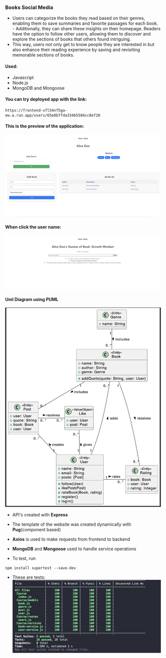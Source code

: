 ### Books Social Media
- Users can categorize the books they read based on their genres, enabling them to save summaries and favorite passages for each book. - Additionally, they can share these insights on their homepage. Readers have the option to follow other users, allowing them to discover and explore the sections of books that others found intriguing. 
- This way, users not only get to know people they are interested in but also enhance their reading experience by saving and revisiting memorable sections of books.
#### Used:
- Javascript
- Node.js
- MongoDB and Mongoose

#### You can try deployed app with the link:
```
https://frontend-v7l54nf5ga-ew.a.run.app/users/65e8b7fda334b5584cc8ef26
```

#### This is the preview of the application:
![Screenshot of deployed app](preview/preview1.png)

#### When click the user name:
![Screenshot of deployed app](preview/preview2.png)

#### Uml Diagram using PUML
![Uml Diagram](summary-book-cd.png)

- API's created with **Express** 
- The template of the website was created dynamically with **Pug**(component based)
- **Axios** is used to make requests from frontend to backend
- **MongoDB** and **Mongoose** used to handle service operations

- To test, run
```
npm install supertest --save-dev
```

- These are tests:
![tests](test-preview.png)